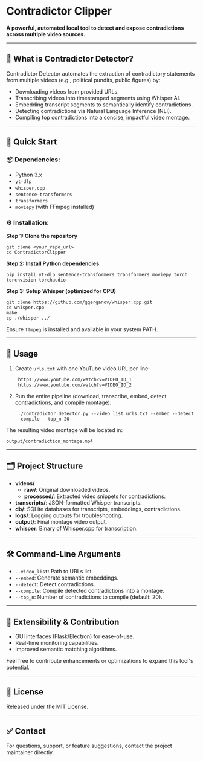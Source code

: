 # Contradictor Clipper

**A powerful, automated local tool to detect and expose contradictions across multiple video sources.**

---

## 📝 What is Contradictor Detector?

Contradictor Detector automates the extraction of contradictory statements from multiple videos (e.g., political pundits, public figures) by:

- Downloading videos from provided URLs.
- Transcribing videos into timestamped segments using Whisper AI.
- Embedding transcript segments to semantically identify contradictions.
- Detecting contradictions via Natural Language Inference (NLI).
- Compiling top contradictions into a concise, impactful video montage.

---

## 🚀 Quick Start

### 📦 Dependencies:
- Python 3.x
- `yt-dlp`
- `whisper.cpp`
- `sentence-transformers`
- `transformers`
- `moviepy` (with FFmpeg installed)

### ⚙️ Installation:

**Step 1: Clone the repository**
	
	git clone <your_repo_url>
	cd ContradictorClipper

**Step 2: Install Python dependencies**

	pip install yt-dlp sentence-transformers transformers moviepy torch torchvision torchaudio

**Step 3: Setup Whisper (optimized for CPU)**

	git clone https://github.com/ggerganov/whisper.cpp.git
	cd whisper.cpp
	make
	cp ./whisper ../

Ensure `ffmpeg` is installed and available in your system PATH.

---

## 🎯 Usage

1. Create `urls.txt` with one YouTube video URL per line:

		https://www.youtube.com/watch?v=VIDEO_ID_1
		https://www.youtube.com/watch?v=VIDEO_ID_2

2. Run the entire pipeline (download, transcribe, embed, detect contradictions, and compile montage):

		./contradictor_detector.py --video_list urls.txt --embed --detect --compile --top_n 20

The resulting video montage will be located in:

	output/contradiction_montage.mp4

---

## 🗂️ Project Structure

- **videos/**
	- **raw/**: Original downloaded videos.
	- **processed/**: Extracted video snippets for contradictions.
- **transcripts/**: JSON-formatted Whisper transcripts.
- **db/**: SQLite databases for transcripts, embeddings, contradictions.
- **logs/**: Logging outputs for troubleshooting.
- **output/**: Final montage video output.
- **whisper**: Binary of Whisper.cpp for transcription.

---

## 🛠️ Command-Line Arguments

- `--video_list`: Path to URLs list.
- `--embed`: Generate semantic embeddings.
- `--detect`: Detect contradictions.
- `--compile`: Compile detected contradictions into a montage.
- `--top_n`: Number of contradictions to compile (default: 20).

---

## 🧩 Extensibility & Contribution

- GUI interfaces (Flask/Electron) for ease-of-use.
- Real-time monitoring capabilities.
- Improved semantic matching algorithms.

Feel free to contribute enhancements or optimizations to expand this tool's potential.

---

## 📄 License

Released under the MIT License.

---

## ✅ Contact

For questions, support, or feature suggestions, contact the project maintainer directly.


